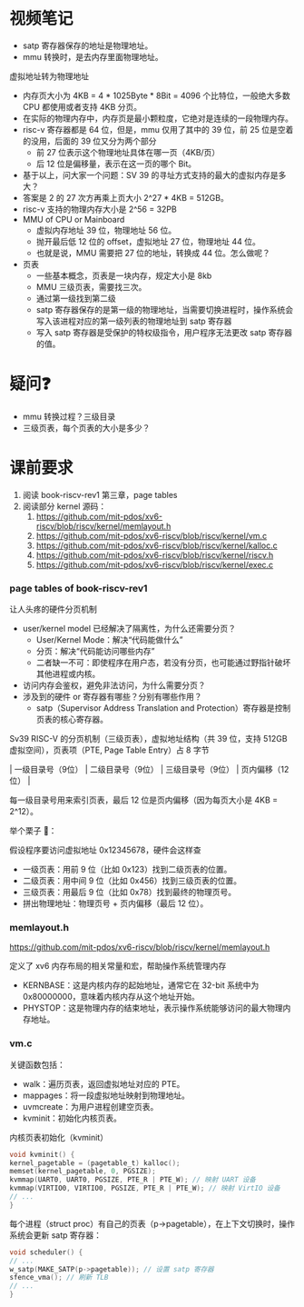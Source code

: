 
# 视频笔记

- satp 寄存器保存的地址是物理地址。
- mmu 转换时，是去内存里面物理地址。

虚拟地址转为物理地址

- 内存页大小为 4KB = 4 * 1025Byte * 8Bit = 4096 个比特位，一般绝大多数 CPU 都使用或者支持 4KB 分页。
- 在实际的物理内存中，内存页是最小颗粒度，它绝对是连续的一段物理内存。
- risc-v 寄存器都是 64 位，但是，mmu 仅用了其中的 39 位，前 25 位是空着的没用，后面的 39 位又分为两个部分
  - 前 27 位表示这个物理地址具体在哪一页（4KB/页）
  - 后 12 位是偏移量，表示在这一页的哪个 Bit。
- 基于以上，问大家一个问题：SV 39 的寻址方式支持的最大的虚拟内存是多大？
- 答案是 2 的 27 次方再乘上页大小 2^27 * 4KB = 512GB。
- risc-v 支持的物理内存大小是 2^56 = 32PB
- MMU of CPU or Mainboard
  - 虚拟内存地址 39 位，物理地址 56 位。
  - 抛开最后低 12 位的 offset，虚拟地址 27 位，物理地址 44 位。
  - 也就是说，MMU 需要把 27 位的地址，转换成 44 位。怎么做呢？
- 页表
  - 一些基本概念，页表是一块内存，规定大小是 8kb
  - MMU 三级页表，需要找三次。
  - 通过第一级找到第二级
  - satp 寄存器保存的是第一级的物理地址，当需要切换进程时，操作系统会写入该进程对应的第一级列表的物理地址到 satp 寄存器
  - 写入 satp 寄存器是受保护的特权级指令，用户程序无法更改 satp 寄存器的值。

# 疑问❓

- mmu 转换过程？三级目录
- 三级页表，每个页表的大小是多少？

# 课前要求

1. 阅读 book-riscv-rev1 第三章，page tables
2. 阅读部分 kernel 源码：
   1. https://github.com/mit-pdos/xv6-riscv/blob/riscv/kernel/memlayout.h
   2. https://github.com/mit-pdos/xv6-riscv/blob/riscv/kernel/vm.c
   3. https://github.com/mit-pdos/xv6-riscv/blob/riscv/kernel/kalloc.c
   4. https://github.com/mit-pdos/xv6-riscv/blob/riscv/kernel/riscv.h
   5. https://github.com/mit-pdos/xv6-riscv/blob/riscv/kernel/exec.c

### page tables of book-riscv-rev1

让人头疼的硬件分页机制

- user/kernel model 已经解决了隔离性，为什么还需要分页？
  - User/Kernel Mode：解决“代码能做什么”
  - 分页：解决“代码能访问哪些内存”
  - 二者缺一不可：即使程序在用户态，若没有分页，也可能通过野指针破坏其他进程或内核。
- 访问内存会鉴权，避免非法访问，为什么需要分页？
- 涉及到的硬件 or 寄存器有哪些？分别有哪些作用？
  - satp（Supervisor Address Translation and Protection）寄存器是控制页表的核心寄存器。

Sv39 RISC-V 的分页机制（三级页表），虚拟地址结构（共 39 位，支持 512GB 虚拟空间），页表项（PTE, Page Table Entry）占 8 字节

| 一级目录号（9位） | 二级目录号（9位） | 三级目录号（9位） | 页内偏移（12位） |

每一级目录号用来索引页表，最后 12 位是页内偏移（因为每页大小是 4KB = 2^12）。

举个栗子 🌰：

假设程序要访问虚拟地址 0x12345678，硬件会这样查 

- 一级页表：用前 9 位（比如 0x123）找到二级页表的位置。 
- 二级页表：用中间 9 位（比如 0x456）找到三级页表的位置。 
- 三级页表：用最后 9 位（比如 0x78）找到最终的物理页号。 
- 拼出物理地址：物理页号 + 页内偏移（最后 12 位）。

### memlayout.h

https://github.com/mit-pdos/xv6-riscv/blob/riscv/kernel/memlayout.h

定义了 xv6 内存布局的相关常量和宏，帮助操作系统管理内存

- KERNBASE：这是内核内存的起始地址，通常它在 32-bit 系统中为 0x80000000，意味着内核内存从这个地址开始。
- PHYSTOP：这是物理内存的结束地址，表示操作系统能够访问的最大物理内存地址。

### vm.c

关键函数包括： 

- walk：遍历页表，返回虚拟地址对应的 PTE。 
- mappages：将一段虚拟地址映射到物理地址。 
- uvmcreate：为用户进程创建空页表。 
- kvminit：初始化内核页表。

内核页表初始化（kvminit）

```c
void kvminit() {
kernel_pagetable = (pagetable_t) kalloc();
memset(kernel_pagetable, 0, PGSIZE);
kvmmap(UART0, UART0, PGSIZE, PTE_R | PTE_W); // 映射 UART 设备
kvmmap(VIRTIO0, VIRTIO0, PGSIZE, PTE_R | PTE_W); // 映射 VirtIO 设备
// ...
}
```

每个进程（struct proc）有自己的页表（p->pagetable），在上下文切换时，操作系统会更新 satp 寄存器：

```c
void scheduler() {
// ...
w_satp(MAKE_SATP(p->pagetable)); // 设置 satp 寄存器
sfence_vma(); // 刷新 TLB
// ...
}
```